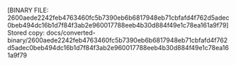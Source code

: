 [BINARY FILE: 2600aede2242feb4763460fc5b7390eb6b6817948eb71cbfafd4f762d5adec0beb494dc16b1d7f84f3ab2e960017788eeb4b30d884f49e1c78ea161a9f79]
Stored copy: docs/converted-binary/2600aede2242feb4763460fc5b7390eb6b6817948eb71cbfafd4f762d5adec0beb494dc16b1d7f84f3ab2e960017788eeb4b30d884f49e1c78ea161a9f79
